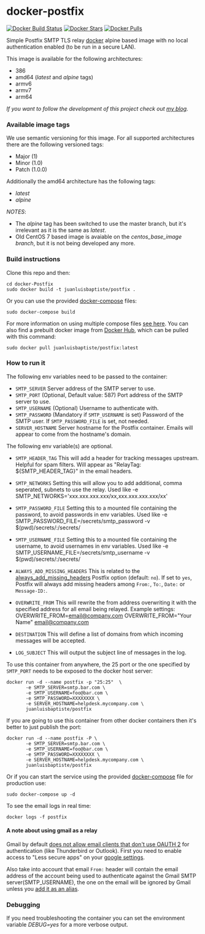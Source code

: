 # docker-postfix
[![Docker Build Status](https://img.shields.io/docker/cloud/build/juanluisbaptiste/postfix?style=flat-square)](https://hub.docker.com/r/juanluisbaptiste/postfix/builds/)
[![Docker Stars](https://img.shields.io/docker/stars/juanluisbaptiste/postfix.svg?style=flat-square)](https://hub.docker.com/r/juanluisbaptiste/postfix/)
[![Docker Pulls](https://img.shields.io/docker/pulls/juanluisbaptiste/postfix.svg?style=flat-square)](https://hub.docker.com/r/juanluisbaptiste/postfix/)

Simple Postfix SMTP TLS relay [docker](http://www.docker.com) alpine based image with no local authentication enabled (to be run in a secure LAN).

This image is available for the following architectures:

* 386
* amd64 (_latest_ and _alpine_ tags)
* armv6
* armv7
* arm64

_If you want to follow the development of this project check out [my blog](https://www.juanbaptiste.tech/category/postfx)._

### Available image tags

We use semantic versioning for this image. For all supported architectures there are the following versioned tags:

* Major (1)
* Minor (1.0)
* Patch (1.0.0)

Additionally the amd64 architecture has the following tags:

* _latest_
* _alpine_

*_NOTES_*:
  * The _alpine_ tag has been switched to use the master branch, but it's irrelevant as it is the same as _latest_.
  * Old CentOS 7 based image is avaiable on the _centos_base_image branch_, but it is not being developed any more.

### Build instructions

Clone this repo and then:

    cd docker-Postfix
    sudo docker build -t juanluisbaptiste/postfix .

Or you can use the provided [docker-compose](https://github.com/juanluisbaptiste/docker-postfix/blob/master/docker-compose.override.yml) files:

    sudo docker-compose build

For more information on using multiple compose files [see here](https://docs.docker.com/compose/production/). You can also find a prebuilt docker image from [Docker Hub](https://registry.hub.docker.com/u/juanluisbaptiste/postfix/), which can be pulled with this command:

    sudo docker pull juanluisbaptiste/postfix:latest

### How to run it

The following env variables need to be passed to the container:

* `SMTP_SERVER` Server address of the SMTP server to use.
* `SMTP_PORT` (Optional, Default value: 587) Port address of the SMTP server to use.
* `SMTP_USERNAME` (Optional) Username to authenticate with.
* `SMTP_PASSWORD` (Mandatory if `SMTP_USERNAME` is set) Password of the SMTP user. If `SMTP_PASSWORD_FILE` is set, not needed.
* `SERVER_HOSTNAME` Server hostname for the Postfix container. Emails will appear to come from the hostname's domain.

The following env variable(s) are optional.
* `SMTP_HEADER_TAG` This will add a header for tracking messages upstream. Helpful for spam filters. Will appear as "RelayTag: ${SMTP_HEADER_TAG}" in the email headers.

* `SMTP_NETWORKS` Setting this will allow you to add additional, comma seperated, subnets to use the relay. Used like
    -e SMTP_NETWORKS='xxx.xxx.xxx.xxx/xx,xxx.xxx.xxx.xxx/xx'

* `SMTP_PASSWORD_FILE` Setting this to a mounted file containing the password, to avoid passwords in env variables. Used like
    -e SMTP_PASSWORD_FILE=/secrets/smtp_password
    -v $(pwd)/secrets/:/secrets/

* `SMTP_USERNAME_FILE` Setting this to a mounted file containing the username, to avoid usernames in env variables. Used like
    -e SMTP_USERNAME_FILE=/secrets/smtp_username
    -v $(pwd)/secrets/:/secrets/

* `ALWAYS_ADD_MISSING_HEADERS` This is related to the [always\_add\_missing\_headers](http://www.postfix.org/postconf.5.html#always_add_missing_headers) Postfix option (default: `no`). If set to `yes`, Postfix will always add missing headers among `From:`, `To:`, `Date:` or `Message-ID:`.

* `OVERWRITE_FROM` This will rewrite the from address overwriting it with the specified address for all email being relayed. Example settings:
    OVERWRITE_FROM=email@company.com
    OVERWRITE_FROM="Your Name" <email@company.com>

* `DESTINATION` This will define a list of domains from which incoming messages will be accepted.

* `LOG_SUBJECT` This will output the subject line of messages in the log.

To use this container from anywhere, the 25 port or the one specified by `SMTP_PORT` needs to be exposed to the docker host server:

    docker run -d --name postfix -p "25:25"  \
           -e SMTP_SERVER=smtp.bar.com \
           -e SMTP_USERNAME=foo@bar.com \
           -e SMTP_PASSWORD=XXXXXXXX \
           -e SERVER_HOSTNAME=helpdesk.mycompany.com \
           juanluisbaptiste/postfix

If you are going to use this container from other docker containers then it's better to just publish the port:

    docker run -d --name postfix -P \
           -e SMTP_SERVER=smtp.bar.com \
           -e SMTP_USERNAME=foo@bar.com \
           -e SMTP_PASSWORD=XXXXXXXX \
           -e SERVER_HOSTNAME=helpdesk.mycompany.com \           
           juanluisbaptiste/postfix

Or if you can start the service using the provided [docker-compose](https://github.com/juanluisbaptiste/docker-postfix/blob/master/docker-compose.yml) file for production use:

    sudo docker-compose up -d

To see the email logs in real time:

    docker logs -f postfix

#### A note about using gmail as a relay

Gmail by default [does not allow email clients that don't use OAUTH 2](http://googleonlinesecurity.blogspot.co.uk/2014/04/new-security-measures-will-affect-older.html)
for authentication (like Thunderbird or Outlook). First you need to enable access to "Less secure apps" on your
[google settings](https://www.google.com/settings/security/lesssecureapps).

Also take into account that email `From:` header will contain the email address of the account being used to
authenticate against the Gmail SMTP server(SMTP_USERNAME), the one on the email will be ignored by Gmail unless you [add it as an alias](https://support.google.com/mail/answer/22370).


### Debugging
If you need troubleshooting the container you can set the environment variable _DEBUG=yes_ for a more verbose output.
